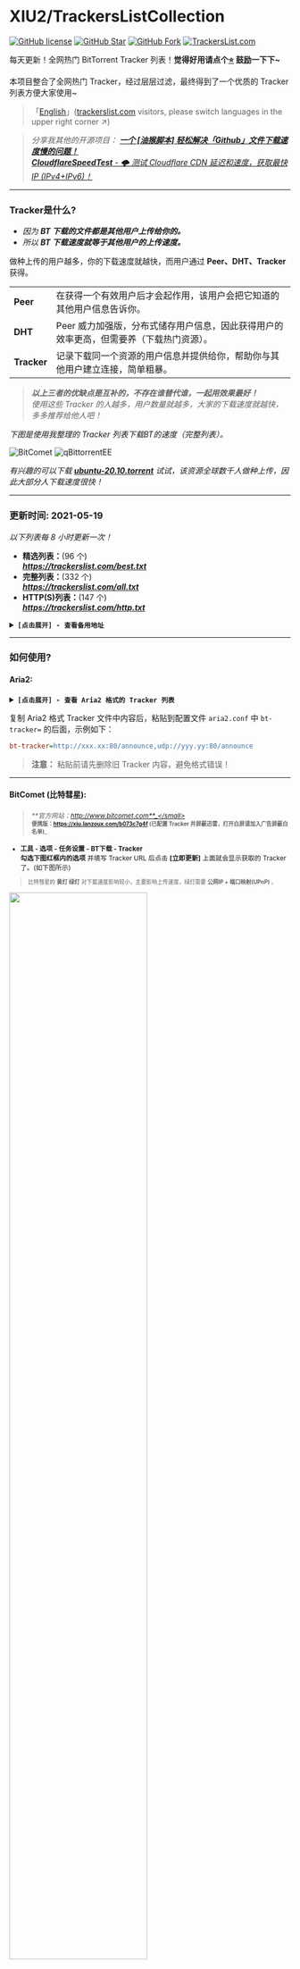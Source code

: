 # XIU2/TrackersListCollection

[![GitHub license](https://img.shields.io/github/license/XIU2/TrackersListCollection.svg?style=flat-square&color=4285dd)](https://github.com/XIU2/TrackersListCollection/blob/master/LICENSE)
[![GitHub Star](https://img.shields.io/github/stars/XIU2/TrackersListCollection.svg?style=flat-square&label=Star&color=4285dd)](https://github.com/XIU2/TrackersListCollection/stargazers)
[![GitHub Fork](https://img.shields.io/github/forks/XIU2/TrackersListCollection.svg?style=flat-square&label=Fork&color=4285dd)](https://github.com/XIU2/TrackersListCollection/network/members)
[![TrackersList.com](https://img.shields.io/static/v1?label=%20&message=TrackersList.com&style=flat-square&labelColor=4B93F1&color=4285dd&logo=data:image/png;base64,iVBORw0KGgoAAAANSUhEUgAAABAAAAAQCAYAAAAf8/9hAAAAYUlEQVR42mP0nvzxPwMFgBHdgOYAbji7dsNX0g1IseeEs+cc/E68AVty+Ehyus+UT4PNAGxhEKDLiqGBYCDCYuHh+3/DzYANl38zyAsywfmwRDYIDUAGyGmD6DCgqgHEAADqpnHxT0ZWTwAAAABJRU5ErkJggg==)](https://trackerslist.com)

每天更新！全网热门 BitTorrent Tracker 列表！**觉得好用请点个[⭐](https://github.com/XIU2/TrackersListCollection/stargazers) 鼓励一下下~**   

本项目整合了全网热门 Tracker，经过层层过滤，最终得到了一个优质的 Tracker 列表方便大家使用~  

> 「[English](https://github.com/XIU2/TrackersListCollection/#readme)」([trackerslist.com](https://trackerslist.com) visitors, please switch languages in the upper right corner ↗)  

> _分享我其他的开源项目： **[一个 \[油猴脚本\] 轻松解决「Github」文件下载速度慢的问题！](https://github.com/XIU2/UserScript)**_   
> _[**CloudflareSpeedTest** - 🌩 测试 Cloudflare CDN 延迟和速度，获取最快 IP (IPv4+IPv6)！](https://github.com/XIU2/CloudflareSpeedTest)_

****

### Tracker是什么?

- _因为 **BT 下载的文件都是其他用户上传给你的。**_
- _所以 **BT 下载速度就等于其他用户的上传速度。**_ 

做种上传的用户越多，你的下载速度就越快，而用户通过 **Peer、DHT、Tracker** 获得。  

|  |  |
| :---- | :---- |
| **Peer** | 在获得一个有效用户后才会起作用，该用户会把它知道的其他用户信息告诉你。 |
| **DHT** | Peer 威力加强版，分布式储存用户信息，因此获得用户的效率更高，但需要养（下载热门资源）。 |
| **Tracker** | 记录下载同一个资源的用户信息并提供给你，帮助你与其他用户建立连接，简单粗暴。 |

 > _**以上三者的优缺点是互补的，不存在谁替代谁，一起用效果最好！**_   
> _使用这些 Tracker 的人越多，用户数量就越多，大家的下载速度就越快，多多推荐给他人吧！_  

_下图是使用我整理的 Tracker 列表下载BT的速度（完整列表）。_

![BitComet](https://cdn.jsdelivr.net/gh/XIU2/TrackersListCollection/img/zh-01.png)
![qBittorrentEE](https://cdn.jsdelivr.net/gh/XIU2/TrackersListCollection/img/zh-02.png)

_有兴趣的可以下载 **[ubuntu-20.10.torrent](https://releases.ubuntu.com/20.10/ubuntu-20.10-desktop-amd64.iso.torrent)** 试试，该资源全球数千人做种上传，因此大部分人下载速度很快！_

****

### 更新时间: 2021-05-19

_以下列表每 8 小时更新一次！_

- **精选列表：**(96 个)  
 _**https://trackerslist.com/best.txt**_  
- **完整列表：**(332 个)  
 _**https://trackerslist.com/all.txt**_  
- **HTTP(S)列表：**(147 个)  
 _**https://trackerslist.com/http.txt**_  

<details>
<summary><strong><code>[点击展开] - 查看备用地址</code></strong></summary>

****

- **精选列表：**  
 _**https://cdn.jsdelivr.net/gh/XIU2/TrackersListCollection@master/best.txt**_  
- **完整列表：**  
 _**https://cdn.jsdelivr.net/gh/XIU2/TrackersListCollection@master/all.txt**_  
- **HTTP(S)列表：**  
 _**https://cdn.jsdelivr.net/gh/XIU2/TrackersListCollection@master/http.txt**_  

</details>

****

### 如何使用?

#### Aria2:

<details>
<summary><strong><code>[点击展开] - 查看 Aria2 格式的 Tracker 列表</code></strong></summary>

- **精选列表：**  
 _**[https://trackerslist.com/best_aria2.txt](https://trackerslist.com/best_aria2.txt)**_  
- **完整列表：**  
 _**[https://trackerslist.com/all_aria2.txt](https://trackerslist.com/all_aria2.txt)**_  
- **HTTP(S)列表：**  
 _**[https://trackerslist.com/http_aria2.txt](https://trackerslist.com/http_aria2.txt)**_  

</details>

复制 Aria2 格式 Tracker 文件中内容后，粘贴到配置文件 `aria2.conf` 中 `bt-tracker=` 的后面，示例如下：
``` ini
bt-tracker=http://xxx.xx:80/announce,udp://yyy.yy:80/announce
```
> **注意：** 粘贴前请先删除旧 Tracker 内容，避免格式错误！

****

#### BitComet (比特彗星):

> <small>_**官方网站：http://www.bitcomet.com**_</small>  
> <small>_**便携版：https://xiu.lanzoux.com/b073c7g4f (已配置 Tracker 并屏蔽迅雷，打开白屏请加入广告屏蔽白名单)**_</small>  

- **工具 - 选项 - 任务设置 - BT下载 - Tracker**  
 **勾选下图红框内的选项** 并填写 Tracker URL 后点击 **\[立即更新\]** 上面就会显示获取的 Tracker 了。(如下图所示)  
 
> <small>比特彗星的 **黄灯 绿灯** 对下载速度影响较小，主要影响上传速度，绿灯需要 **公网IP + 端口映射(UPnP)** 。</small>  

<img src="https://cdn.jsdelivr.net/gh/XIU2/TrackersListCollection/img/zh-10.png" width="70%">

****

#### qBittorrent Enhanced Edition (增强版):

> <small>_**Github：https://github.com/c0re100/qBittorrent-Enhanced-Edition**_</small>  
> <small>_**便携版：https://xiu.lanzoux.com/b073dnr7g (已配置 Tracker 并屏蔽迅雷，打开白屏请加入广告屏蔽白名单)**_</small>  

> <small>在 qBittorrent 的基础上增加了很多功能，例如：**屏蔽迅雷、订阅 Tracker URL** ，可以很方便的配合本项目使用。</small>

- **选项[齿轮图标] - BitTorrent**  
 **勾选下图红框内的选项** 并填写 Tracker URL 后点击 **\[Apply\]** 保存，**然后重启 qBittorrentEE 。**(如下图所示)  

<img src="https://cdn.jsdelivr.net/gh/XIU2/TrackersListCollection/img/zh-11.png" width="70%">

****

#### qBittorrent:

> <small>_**官方网站：https://www.qbittorrent.org**_</small>  
> <small>_**便携版：https://xiu.lanzoux.com/b073jjwta (如打开白屏请加入广告屏蔽白名单)**_</small>  

- **选项[齿轮图标] - BitTorrent**  
 **勾选下图红框内的选项** 并复制所有 Tracker 后粘贴到下方输入框中，然后点击 **\[Apply\]** 保存。(如下图所示)  

<img src="https://cdn.jsdelivr.net/gh/XIU2/TrackersListCollection/img/zh-12.png" width="70%">

****

#### Motrix:

> <small>_**官方网站：https://motrix.app**_</small>

- **选项(左下角) - 进阶设置 - Tracker 服务器 - ﹀**  
 **勾选任意一个选项（如 all.txt）** ，然后点击 **\[保存并应用\]** 保存。(如下图所示)  

<img src="https://cdn.jsdelivr.net/gh/XIU2/TrackersListCollection/img/zh-13.png" width="70%">

****

#### Xdown:

> <small>_**官方网站：https://xdown.org**_</small>

- **设置 - BitTorrent设置**  
 **勾选下图红框内的选项** 并填写 Tracker URL 后点击 **\[确定\]** 保存。(如下图所示) 

<img src="https://cdn.jsdelivr.net/gh/XIU2/TrackersListCollection/img/zh-14.png" width="70%">

****

### 为什么有些 Tracker 连不上?

这是正常现象。  

目前网上热门的 Tracker 大部分都是国外服务器。  

- **一方面** 是一些国外 Tracker 服务器在国内链接捉急（丢包、速度慢、干扰等）。  
（我发现 HTTPS 的链接成功率更高，HTTP、UDP 这种明文的经常被运营商干扰、限制。。。）  
- **一方面** 是一些国外 Tracker 服务器屏蔽了国内用户（迅雷丢人丢到国外了）。  
- **一方面** 是这些国外 Tracker 服务器没有你当前下载资源的用户信息。  

> 不过这些 Tracker 不会影响 BT 软件的，软件重试（多线程）几次连不上就会忽略了，所以也不需要在意。

****

### 为什么下载速度慢?

前面说了，BT 下载速度取决于**其他做种用户的上传速度。**  

因此做种上传的人越多，你的下载速度越快！如果一个资源没人做种上传，那就是死种，无法下载。   
而 Tracker 可以帮你找到更多的用户，帮助你们之间建立链接，连接到的用户越多！下载速度就越快！  

> 不仅要关注**用户数量**，还要关注**用户质量**，因为国内绝大部分家庭宽带都没有公网 IP，因此上传速度比较捉急，另一方面也是奸商运营商上传不对等，还老是限制、干扰 BT（UDP 协议），这也是国内BT环境这么差的主要原因之一。  

迅雷会员加速的本质就是**解除连接用户限制**，让你可以连接到更多的用户，来“有效”提高下载速度。

> 迅雷之所以叫吸血雷，是因为 **迅雷一边吸取其他 BT 软件用户上传速度，一边却屏蔽其他 BT 软件，只把上传速度提供给其他迅雷用户** ，所以对于其他客户端来说，迅雷只进不出，俗称吸血雷，长此以往形成**恶性循环**，用迅雷的人越来越多，其他 BT 软件下载速度越来越慢。  

![Xunlei](https://cdn.jsdelivr.net/gh/XIU2/TrackersListCollection/img/zh-05.png)
> 呐，刚才我取消屏蔽迅雷后做种时截的图，迅雷用户一直吸我提供的上传，而下载进度永远为 0.0%

_**更详细、完整的请看这篇文章：[https://zhuanlan.zhihu.com/p/87193566](https://zhuanlan.zhihu.com/p/87193566)**_

****

### Tracker来源

该项目汇集了以下公共跟踪器列表：
* [https://github.com/ngosang/trackerslist](https://github.com/ngosang/trackerslist)
* [https://newtrackon.com/list](https://newtrackon.com/list)
* [http://github.itzmx.com/1265578519/OpenTracker/master/tracker.txt](http://github.itzmx.com/1265578519/OpenTracker/master/tracker.txt)
* [https://tinytorrent.net/best-torrent-tracker-list-updated](https://tinytorrent.net/best-torrent-tracker-list-updated/)
* [http://www.torrenttrackerlist.com/torrent-tracker-list](http://www.torrenttrackerlist.com/torrent-tracker-list)
* [https://github.com/DeSireFire/animeTrackerList](https://github.com/DeSireFire/animeTrackerList)
* [https://gitee.com/harvey520/www.yaozuopan.top](https://gitee.com/harvey520/www.yaozuopan.top)

感谢这些项目！

****

### 帮助项目

* 您知道更好的公共追踪器列表？(例如: ngosang/trackerslist) -> <kbd>[Open a new issue](https://github.com/XIU2/TrackersListCollection/issues/new)</kbd>

****

### License
The GPL-3.0 License.  
